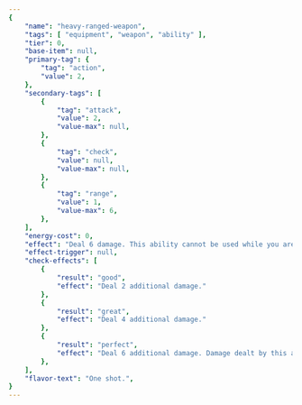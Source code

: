 ```yaml
---
{
	"name": "heavy-ranged-weapon",
	"tags": [ "equipment", "weapon", "ability" ],
	"tier": 0,
	"base-item": null,
	"primary-tag": {
		"tag": "action",
		"value": 2,
	},
	"secondary-tags": [
		{
			"tag": "attack",
			"value": 2,
			"value-max": null,
		},
		{
			"tag": "check",
			"value": null,
			"value-max": null,
		},
		{
			"tag": "range",
			"value": 1,
			"value-max": 6,
		},
	],
	"energy-cost": 0,
	"effect": "Deal 6 damage. This ability cannot be used while you are engaged.",
	"effect-trigger": null,
	"check-effects": [
		{
			"result": "good",
			"effect": "Deal 2 additional damage."
		},
		{
			"result": "great",
			"effect": "Deal 4 additional damage."
		},
		{
			"result": "perfect",
			"effect": "Deal 6 additional damage. Damage dealt by this ability is piercing damage."
		},
	],
	"flavor-text": "One shot.",
}
---
```

